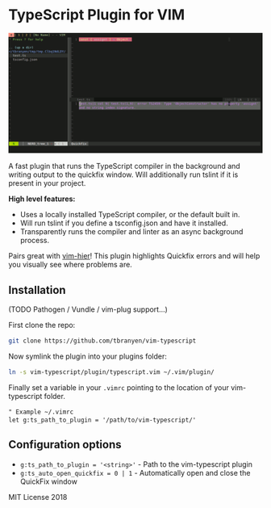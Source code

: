 # TypeScript Plugin for VIM

<p align="center">
  <img alt="VIM TypeScript" src="./screenshot.gif">
</p>

A fast plugin that runs the TypeScript compiler in the background and writing
output to the quickfix window. Will additionally run tslint if it is present
in your project.

**High level features:**

- Uses a locally installed TypeScript compiler, or the default built in.
- Will run tslint if you define a tsconfig.json and have it installed.
- Transparently runs the compiler and linter as an async background process.

Pairs great with [vim-hier](https://github.com/jceb/vim-hier)! This plugin
highlights Quickfix errors and will help you visually see where problems are.

## Installation

(TODO Pathogen / Vundle / vim-plug support...)

First clone the repo:

``` sh
git clone https://github.com/tbranyen/vim-typescript
```

Now symlink the plugin into your plugins folder:

``` sh
ln -s vim-typescript/plugin/typescript.vim ~/.vim/plugin/
```

Finally set a variable in your `.vimrc` pointing to the location of your
vim-typescript folder.

``` vimrc
" Example ~/.vimrc
let g:ts_path_to_plugin = '/path/to/vim-typescript/'
```

## Configuration options

- `g:ts_path_to_plugin = '<string>'` - Path to the vim-typescript plugin
- `g:ts_auto_open_quickfix = 0 | 1` - Automatically open and close the QuickFix window

MIT License 2018
